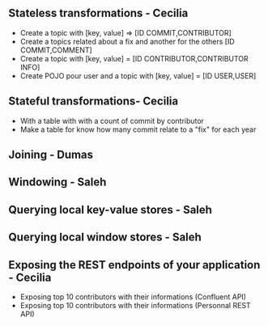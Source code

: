 ## Stateless transformations - Cecilia
- Create a topic with [key, value] =>  [ID COMMIT,CONTRIBUTOR]
- Create a topics related about a fix and another for the others [ID COMMIT,COMMENT]
- Create a topic with [key, value] =  [ID CONTRIBUTOR,CONTRIBUTOR INFO]
- Create POJO pour user and a topic with [key, value] =  [ID USER,USER]

## Stateful transformations- Cecilia
- With a table with with a count of commit by contributor
- Make a table for know how many commit relate to a "fix" for each year

## Joining -  Dumas
## Windowing - Saleh
## Querying local key-value stores -  Saleh
## Querying local window stores -  Saleh

## Exposing the REST endpoints of your application - Cecilia
- Exposing top 10 contributors with their informations (Confluent API)
- Exposing top 10 contributors with their informations (Personnal REST API)
